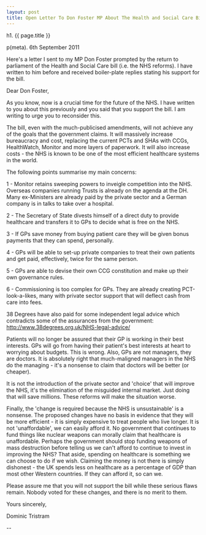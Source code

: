 ```yaml
---
layout: post
title: Open Letter To Don Foster MP About The Health and Social Care Bill
---
```


h1. {{ page.title }}

p(meta). 6th September 2011

Here's a letter I sent to my MP Don Foster prompted by the return to parliament of the Health and Social Care bill (i.e. the NHS reforms). I have written to him before and received boiler-plate replies stating his support for the bill.


Dear Don Foster,

As you know, now is a crucial time for the future of the NHS. I have written to you about this previously and you said that you support the bill. I am writing to urge you to reconsider this.

The bill, even with the much-publicised amendments, will not achieve any of the goals that the government claims. It will massively increase bureaucracy and cost, replacing the current PCTs and SHAs with CCGs, HealthWatch, Monitor and more layers of paperwork. It will also increase costs - the NHS is known to be one of the most efficient healthcare systems in the world.

The following points summarise my main concerns:

1 - Monitor retains sweeping powers to inveigle competition into the NHS.  Overseas companies running Trusts is already on the agenda at the DH. Many ex-Ministers are already paid by the private sector and a German company is in talks to take over a hospital.
 
2 - The Secretary of State divests himself of a direct duty to provide healthcare and transfers it to GPs to decide what is free on the NHS. 
 
3 - If GPs save money from buying patient care they will be given bonus payments that they can spend, personally.
 
4 - GPs will be able to set-up private companies to treat their own patients and get paid, effectively, twice for the same person.
 
5 - GPs are able to devise their own CCG constitution and make up their own governance rules.
 
6 - Commissioning is too complex for GPs. They are already creating PCT-look-a-likes, many with private sector support that will deflect cash from care into fees.

38 Degrees have also paid for some independent legal advice which contradicts some of the assurances from the government: http://www.38degrees.org.uk/NHS-legal-advice/

Patients will no longer be assured that their GP is working in their best interests. GPs will go from having their patient's best interests at heart to worrying about budgets. This is wrong. Also, GPs are not managers, they are doctors. It is absolutely right that much-maligned managers in the NHS do the managing - it's a nonsense to claim that doctors will be better (or cheaper).

It is not the introduction of the private sector and 'choice' that will improve the NHS, it's the elimination of the misguided internal market. Just doing that will save millions. These reforms will make the situation worse.

Finally, the 'change is required because the NHS is unsustainable' is a nonsense. The proposed changes have no basis in evidence that they will be more efficient - it is simply expensive to treat people who live longer. It is not 'unaffordable', we can easily afford it. No government that continues to fund things like nuclear weapons can morally claim that healthcare is unaffordable. Perhaps the government should stop funding weapons of mass destruction before telling us we can't afford to continue to invest in improving the NHS? That aside, spending on healthcare is something we can choose to do if we wish. Claiming the money is not there is simply dishonest - the UK spends less on healthcare as a percentage of GDP than most other Western countries. If they can afford it, so can we.

Please assure me that you will not support the bill while these serious flaws remain. Nobody voted for these changes, and there is no merit to them.

Yours sincerely,

  Dominic Tristram
  
--


